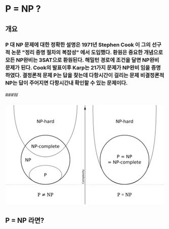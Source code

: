 # P = NP ?
## 개요
### P 대 NP 문제에 대한 정확한 설명은 1971년 Stephen Cook 이 그의 선구적 논문 "정리 증명 절차의 복잡성" 에서 도입했다. 환원은 중요한 개념으로 모든 NP완비는 3SAT으로 환원된다. 해밀턴 경로에 조건을 달면 NP완비 문제가 된다. Cook의 발표이후 Karp는 21가지 문제가 NP완비 임을 증명 하였다. 결정론적 문제 P는 답을 찾는데 다항시간이 걸리는 문제 비결정론적 NP는 답이 주어지면 다항시간내 확인할 수 있는 문제이다. 
###W 　
### <center><img src="P_np_np-complete_np-hard.svg.png" width="500"/></center>
## P = NP 라면?
